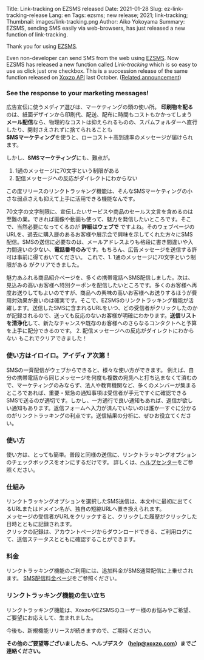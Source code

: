 Title: Link-tracking on EZSMS released
Date: 2021-01-28
Slug: ez-link-tracking-release
Lang: en
Tags: ezsms; new release; 2021; link-tracking;
Thumbnail: images/link-tracking.png
Author: Aiko Yokoyama
Summary: EZSMS, sending SMS easily via web-browsers, has just released a new function of link-tracking.

Thank you for using [EZSMS](https://www.ezsms.biz/).

Even non-developer can send SMS from the web using [EZSMS](https://www.ezsms.biz/). 
Now EZSMS has released a new function called _Link-tracking_ which is so easy to use as click just one checkbox. 
This is a succession release of the same function released on [Xoxzo API](https://www.xoxzo.com/) last October.
([Related announcement](https://blog.xoxzo.com/en/2020/10/15/link-tracking-release/))


### See the response to your marketing messages!

広告宣伝に使うメディア選びは、マーケティングの頭の使い所。
**印刷物を配る**のは、紙面デザインから印刷代、配送、配布に時間もコストもかかってしまう</br>
**メール配信**なら、物理的なコストは抑えられるものの、スパムフォルダーへ直行したり、開封さえされずに捨てられることも</br>
**SMSマーケティング**を使うと、ローコスト＋高到達率のメッセージが届けられます。

しかし、**SMSマーケティング**にも、難点が。
1. 1通のメッセージに70文字という制限がある
2. 配信メッセージへの反応がダイレクトにわからない

この度リリースのリンクトラッキング機能は、そんなSMSマーケティングの小さな弱点さえも抑えて上手に活用できる機能なんです。

70文字の文字制限に、宣伝したいサービスや商品のセールス文言を含めるのは至難の業。できれば画像や動画も使って、魅力を発信したいところです。そこで、当然必要になってくるのが **詳細はウェブで** ですよね。そのウェブページのURLを、過去に購入歴のあるお客様や展示会で興味を示してくれた方々にSMS配信。SMSの送信に必要なのは、メールアドレスよりも格段に書き間違いや入力間違いの少ない、**電話番号のみ**です。もちろん、広告メッセージを送信する許可は事前に得ておいてください。
これで、1. 1通のメッセージに70文字という制限がある がクリアできました。

魅力あふれる商品紹介ページを、多くの携帯電話へSMS配信しました。次は、見込みの高いお客様へ特別クーポンを配信したいところです。多くのお客様へ再度お送りしてもよいのですが、商品への興味の高いお客様へお送りするほうが費用対効果が良いのは確実です。そこで、EZSMSのリンクトラッキング機能が活躍します。送信したSMSに含まれるURLをいつ、どの受信者がクリックしたのかが記録されるので、送っても反応のないお客様が明確にわかります。**送信リストを清浄化**して、新たなチャンスや既存のお客様へのさらなるコンタクトへと予算を上手に配分できるのです。
2. 配信メッセージへの反応がダイレクトにわからない もこれでクリアできました！

### 使い方はイロイロ。アイディア次第！
SMSの一斉配信がウェブからできると、様々な使い方ができます。
例えば、自分の携帯電話から同じメッセージを何度も複数の宛先へと打ち込まなくて済むので、マーケティングのみならず、法人や教育機関など、多くのメンバーが集まるところであれば、重要・緊急の通知事項は受信者が手元ですぐに確認できるSMSで送るのが適切です。しかし、一方通行で良い通知もあれば、返信が欲しい通知もあります。返信フォームへ入力が済んでいないのは誰かーすぐに分かるのがリンクトラッキングの利点です。送信結果の分析に、ぜひお役立てください。

### 使い方
使い方は、とっても簡単。普段と同様の送信に、リンクトラッキングオプションのチェックボックスをオンにするだけです。
詳しくは、[ヘルプセンター]()をご参照ください。

### 仕組み
リンクトラッキングオプションを選択したSMS送信は、本文中に最初に出てくるURLまたはドメイン名が、独自の短縮URLへ置き換えられます。<br>
メッセージの受信者がURLをクリックすると、クリックした履歴がクリックした日時とともに記録されます。<br>
クリックの記録は、アカウントページからダウンロードできる、ご利用ログにて、送信ステータスとともに確認することができます。

### 料金
リンクトラッキング機能のご利用には、追加料金がSMS通常配信に上乗せされます。
[SMS配信料金ページ](https://www.ezsms.biz/ja/faq/price/)をご参照ください。

### リンクトラッキング機能の生い立ち
リンクトラッキング機能は、XoxzoやEZSMSのユーザー様のお悩みやご希望、ご要望にお応えして、生まれました。

今後も、新規機能リリースが続きますので、ご期待ください。

**その他のご要望等ございましたら、ヘルプデスク （help@xoxzo.com）までご連絡ください。**

